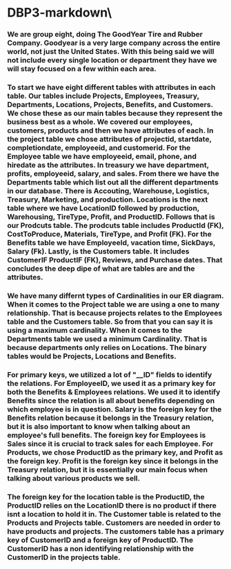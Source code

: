 # DBP3-markdown\
 ### We are group eight, doing The GoodYear Tire and Rubber Company. Goodyear is a very large company across the entire world, not just the United States. With this being said we will not include every single location or department they have we will stay focused on a few within each area. 
### To start we have eight different tables with attributes in each table. Our tables include Projects, Employees, Treasury, Departments, Locations, Projects, Benefits, and Customers.  We chose these as our main tables because they represent the business best as a whole. We covered our employees, customers, products and then we have attributes of each. In the project table we chose attributes of projectid, startdate, completiondate, employeeid, and customerid. For the Employee table we have employeeid, email, phone, and hiredate as the attributes. In treasury we have department, profits, employeeid, salary, and sales. From there we have the Departments table which list out all the different departments in our database. There is Accouting, Warehouse, Logistics, Treasury, Marketing, and production. Locations is the next table where we have LocationID followed by production, Warehousing, TireType, Profit, and ProductID. Follows that is our Prodcuts table. The prodcuts table includes ProductId (FK), CostToProduce, Materials, TireType, and Profit (FK). For the Benefits table we have EmployeeId, vacation time, SickDays, Salary (Fk). Lastly, is the Customers table. It includes CustomerIF ProductIF (FK), Reviews, and Purchase dates. That concludes the deep dipe of what are tables are and the attributes.
### We have many differnt types of Cardinalities in our ER diagram. When it comes to the Project table we are using a one to many relationship. That is because projects relates to the Employees table and the Customers table. So from that you can say it is using a maximum cardinality. When it comes to the Departments table we used a minimum Cardinality. That is because departments only relies on Locations. The binary tables would be Projects, Locations and Benefits.    
### For primary keys, we utilized a lot of "__ID" fields to identify the relations. For EmployeeID, we used it as a primary key for both the Benefits & Employees relations. We used it to identify Benefits since the relation is all about benefits depending on which employee is in question. Salary is the foreign key for the Benefits relation because it belongs in the Treasury relation, but it is also important to know when talking about an employee's full benefits. The foreign key for Employees is Sales since it is crucial to track sales for each Employee. For Products, we chose ProductID as the primary key, and Profit as the foreign key. Profit is the foreign key since it belongs in the Treasury relation, but it is essentially our main focus when talking about various products we sell. 
### The foreign key for the location table is the ProductID, the ProductID relies on the LocationID there is no product if there isnt a location to hold it in. The Customer table is related to the Products and Projects table. Customers are needed in order to have products and projects. The customers table has a primary key of CustomerID and a foreign key of ProductID. The CustomerID has a non identifying relationship with the CustomerID in the projects table. 

